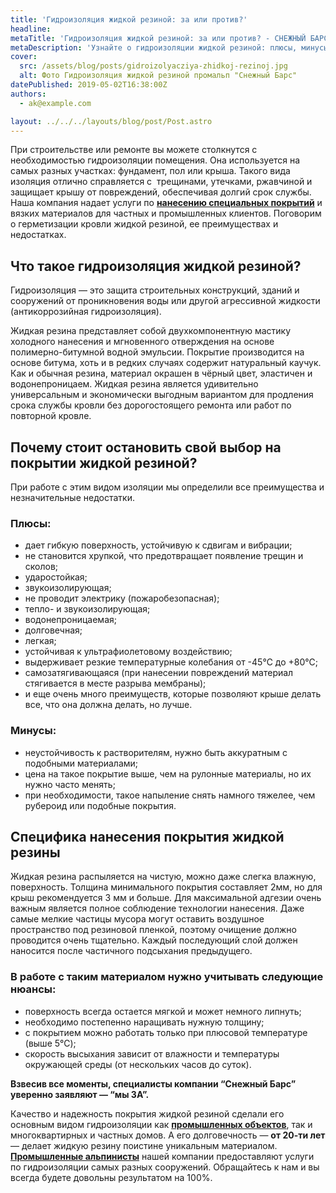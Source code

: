 ```yaml
---
title: 'Гидроизоляция жидкой резиной: за или против?'
headline:
metaTitle: 'Гидроизоляция жидкой резиной: за или против? - СНЕЖНЫЙ БАРС'
metaDescription: 'Узнайте о гидроизоляции жидкой резиной: плюсы, минусы, специфика нанесения покрытия профессиональными промышленными альпинистами \"Снежный Барс\"'
cover:
  src: /assets/blog/posts/gidroizolyacziya-zhidkoj-rezinoj.jpg
  alt: Фото Гидроизоляция жидкой резиной промальп "Снежный Барс"
datePublished: 2019-05-02T16:38:00Z
authors:
  - ak@example.com

layout: ../../../layouts/blog/post/Post.astro
---
```


При строительстве или ремонте вы можете столкнутся с необходимостью гидроизоляции помещения. Она используется на самых разных участках: фундамент, пол или крыша. Такого вида изоляция отлично справляется с  трещинами, утечками, ржавчиной и защищает крышу от повреждений, обеспечивая долгий срок службы. Наша компания надает услуги по **[нанесению специальных покрытий](/ru/services/nanesenie-specialnyx-pokrytij/)** и вязких материалов для частных и промышленных клиентов. Поговорим о герметизации кровли жидкой резиной, ее преимуществах и недостатках.

## Что такое гидроизоляция жидкой резиной?

Гидроизоляция — это защита строительных конструкций, зданий и сооружений от проникновения воды или другой агрессивной жидкости (антикоррозийная гидроизоляция).

Жидкая резина представляет собой двухкомпонентную мастику холодного нанесения и мгновенного отверждения на основе полимерно-битумной водной эмульсии. Покрытие производится на основе битума, хоть и в редких случаях содержит натуральный каучук. Как и обычная резина, материал окрашен в чёрный цвет, эластичен и водонепроницаем. Жидкая резина является удивительно универсальным и экономически выгодным вариантом для продления срока службы кровли без дорогостоящего ремонта или работ по повторной кровле.

## Почему стоит остановить свой выбор на покрытии жидкой резиной?

При работе с этим видом изоляции мы определили все преимущества и незначительные недостатки.

### Плюсы:

- дает гибкую поверхность, устойчивую к сдвигам и вибрации;
- не становится хрупкой, что предотвращает появление трещин и сколов;
- ударостойкая;
- звукоизолирующая;
- не проводит электрику (пожаробезопасная);
- тепло\- и звукоизолирующая;
- водонепроницаемая;
- долговечная;
- легкая;
- устойчивая к ультрафиолетовому воздействию;
- выдерживает резкие температурные колебания от -45℃ до +80℃;
- самозатягивающаяся (при нанесении повреждений материал стягивается в месте разрыва мембраны);
- и еще очень много преимуществ, которые позволяют крыше делать все, что она должна делать, но лучше.

### Минусы:

- неустойчивость к растворителям, нужно быть аккуратным с подобными материалами;
- цена на такое покрытие выше, чем на рулонные материалы, но их нужно часто менять;
- при необходимости, такое напыление снять намного тяжелее, чем рубероид или подобные покрытия.

## Специфика нанесения покрытия жидкой резины

Жидкая резина распыляется на чистую, можно даже слегка влажную, поверхность. Толщина минимального покрытия составляет 2мм, но для крыш рекомендуется 3 мм и больше. Для максимальной адгезии очень важным является полное соблюдение технологии нанесения. Даже самые мелкие частицы мусора могут оставить воздушное пространство под резиновой пленкой, поэтому очищение должно проводится очень тщательно. Каждый последующий слой должен наносится после частичного подсыхания предыдущего.

### В работе с таким материалом нужно учитывать следующие нюансы:

- поверхность всегда остается мягкой и может немного липнуть;
- необходимо постепенно наращивать нужную толщину;
- с покрытием можно работать только при плюсовой температуре (выше 5℃);
- скорость высыхания зависит от влажности и температуры окружающей среды (от нескольких часов до суток).

**Взвесив все моменты, специалисты компании “Снежный Барс” уверенно заявляют — “мы ЗА”.**

Качество и надежность покрытия жидкой резиной сделали его основным видом гидроизоляции как [**промышленных объектов**](/ru/services/nanesenie-specialnyx-pokrytij/), так и многоквартирных и частных домов. А его долговечность — **от 20-ти лет** — делает жидкую резину поистине уникальным материалом. [**Промышленные альпинисты**](/ru/) нашей компании предоставляют услуги по гидроизоляции самых разных сооружений. Обращайтесь к нам и вы всегда будете довольны результатом на 100%.
